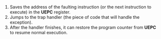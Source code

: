 1. Saves the address of the faulting instruction (or the next instruction to execute) in the **UEPC** register.
2. Jumps to the trap handler (the piece of code that will handle the exception).
3. After the handler finishes, it can restore the program counter from **UEPC** to resume normal execution.